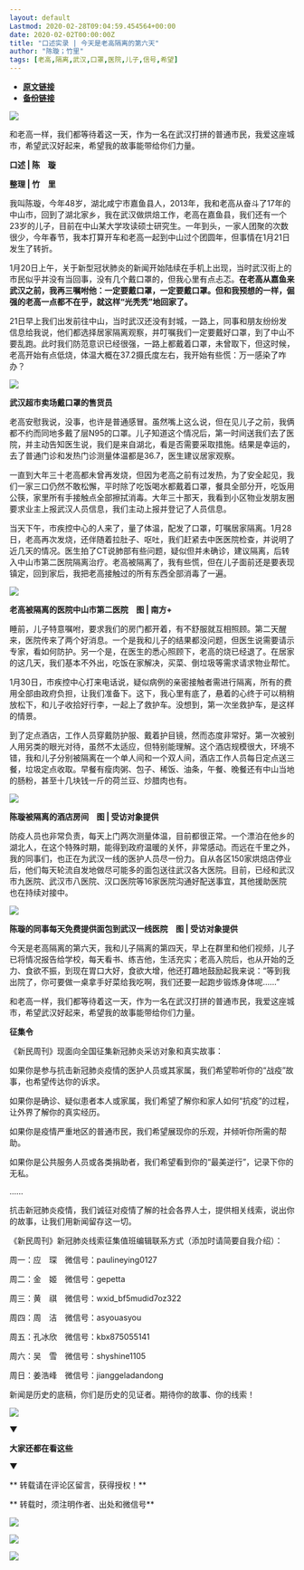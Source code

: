```yaml
---
layout: default
Lastmod: 2020-02-28T09:04:59.454564+00:00
date: 2020-02-02T00:00:00Z
title: "口述实录 | 今天是老高隔离的第六天"
author: "陈璇；竹里"
tags: [老高,隔离,武汉,口罩,医院,儿子,信号,希望]
---
```


* [**原文链接**](http://mp.weixin.qq.com/s?__biz=MTUzMDQzNjMwMQ==&mid=2652824415&idx=2&sn=b903caef3cdc27934045e957db64b173&chksm=68ed2efd5f9aa7ebc2fca7c4bd5030503a3d457154c3ea6061a19d1878dd11f51eed0c6881ce#rd)
* [**备份链接**](http://archive.ph/m4RS7)


![](/images/post/e687419aee5ba5dc10b91a175fcda518.jpg)

和老高一样，我们都等待着这一天，作为一名在武汉打拼的普通市民，我爱这座城市，希望武汉好起来，希望我的故事能带给你们力量。

**口述 | 陈　璇**

**整理 | 竹　里**

我叫陈璇，今年48岁，湖北咸宁市嘉鱼县人，2013年，我和老高从奋斗了17年的中山市，回到了湖北家乡，我在武汉做烘焙工作，老高在嘉鱼县，我们还有一个23岁的儿子，目前在中山某大学攻读硕士研究生。一年到头，一家人团聚的次数很少，今年春节，我本打算开车和老高一起到中山过个团圆年，但事情在1月21日发生了转折。

1月20日上午，关于新型冠状肺炎的新闻开始陆续在手机上出现，当时武汉街上的市民似乎并没有当回事，没有几个戴口罩的，但我心里有点忐忑。**在老高从嘉鱼来武汉之前，我再三嘱咐他：一定要戴口罩，一定要戴口罩。但和我预想的一样，倔强的老高一点都不在乎，就这样“光秃秃”地回家了。**

21日早上我们出发前往中山，当时武汉还没有封城，一路上，同事和朋友纷纷发信息给我说，他们都选择居家隔离观察，并叮嘱我们一定要戴好口罩，到了中山不要乱跑。此时我们防范意识已经很强，一路上都戴着口罩，未曾取下，但这时候，老高开始有点低烧，体温大概在37.2摄氏度左右，我开始有些慌：万一感染了咋办？

![](/images/post/4288dffc5ee2309a61bcced96fbecde3.jpg)

**武汉超市卖场戴口罩的售货员**  

老高安慰我说，没事，也许是普通感冒。虽然嘴上这么说，但在见儿子之前，我俩都不约而同地多戴了层N95的口罩。儿子知道这个情况后，第一时间送我们去了医院，并主动告知医生说，我们是来自湖北，看是否需要采取措施。结果是幸运的，去了普通门诊和发热门诊测量体温都是36.7，医生建议居家观察。

一直到大年三十老高都未曾再发烧，但因为老高之前有过发热，为了安全起见，我们一家三口仍然不敢松懈，平时除了吃饭喝水都戴着口罩，餐具全部分开，吃饭用公筷，家里所有手接触点全部擦拭消毒。大年三十那天，我看到小区物业发朋友圈要求业主上报武汉人员信息，我们主动上报并登记了人员信息。

当天下午，市疾控中心的人来了，量了体温，配发了口罩，叮嘱居家隔离。1月28日，老高再次发烧，还伴随着拉肚子、呕吐，我们赶紧去中医医院检查，并说明了近几天的情况。医生拍了CT说肺部有些问题，疑似但并未确诊，建议隔离，后转入中山市第二医院隔离治疗。老高被隔离了，我有些慌，但在儿子面前还是要表现镇定，回到家后，我把老高接触过的所有东西全部消毒了一遍。

![](/images/post/8e44b9b626bc97ca9d1f7a4dcc412830.jpg)

**老高被隔离的医院中山市第二医院　图 | 南方+**  

睡前，儿子特意嘱咐，要求我们的房门都开着，有不舒服就互相照顾。第二天醒来，医院传来了两个好消息。一个是我和儿子的结果都没问题，但医生说需要请示专家，看如何防护。另一个是，在医生的悉心照顾下，老高的烧已经退了。在居家的这几天，我们基本不外出，吃饭在家解决，买菜、倒垃圾等需求请求物业帮忙。

1月30日，市疾控中心打来电话说，疑似病例的亲密接触者需进行隔离，所有的费用全部由政府负担，让我们准备下。这下，我心里有底了，悬着的心终于可以稍稍放松下，和儿子收拾好行李，一起上了救护车。没想到，第一次坐救护车，是这样的情景。

到了定点酒店，工作人员穿戴防护服、戴着护目镜，然而态度非常好。第一次被别人用另类的眼光对待，虽然不太适应，但特别能理解。这个酒店规模很大，环境不错，我和儿子分别被隔离在一个单人间和一个双人间，酒店工作人员每日定点送三餐，垃圾定点收取。早餐有瘦肉粥、包子、稀饭、油条，午餐、晚餐还有中山当地的肠粉，甚至十几块钱一斤的荷兰豆、炒腊肉也有。

![](/images/post/1aa53ed404e944838423dbd8f9ee85ef.jpg)

**陈璇被隔离的酒店房间　图 | 受访对象提供**  

防疫人员也非常负责，每天上门两次测量体温，目前都很正常。一个漂泊在他乡的湖北人，在这个特殊时期，能得到政府温暖的关怀，非常感动。而远在千里之外，我的同事们，也正在为武汉一线的医护人员尽一份力。自从各区150家烘焙店停业后，他们每天轮流自发地做尽可能多的面包送往武汉各大医院。目前，已经和武汉市九医院、武汉市八医院、汉口医院等16家医院沟通好配送事宜，其他援助医院也在持续对接中。

![](/images/post/2f47516ddd158a019d61ff4150505e56.jpg)

**陈璇的同事每天免费提供面包到武汉一线医院　图 | 受访对象提供**  

今天是老高隔离的第六天，我和儿子隔离的第四天，早上在群里和他们视频，儿子已将情况报告给学校，每天看书、练吉他，生活充实；老高入院后，也从开始的乏力、食欲不振，到现在胃口大好，食欲大增，他还打趣地鼓励起我来说：“等到我出院了，你可要做一桌拿手好菜给我吃啊，我们还要一起跑步锻炼身体呢......”

和老高一样，我们都等待着这一天，作为一名在武汉打拼的普通市民，我爱这座城市，希望武汉好起来，希望我的故事能带给你们力量。

  

**征集令**

《新民周刊》现面向全国征集新冠肺炎采访对象和真实故事：

如果你是参与抗击新冠肺炎疫情的医护人员或其家属，我们希望聆听你的“战疫”故事，也希望传达你的诉求。

如果你是确诊、疑似患者本人或家属，我们希望了解你和家人如何“抗疫”的过程，让外界了解你的真实经历。

如果你是疫情严重地区的普通市民，我们希望展现你的乐观，并倾听你所需的帮助。

如果你是公共服务人员或各类捐助者，我们希望看到你的“最美逆行”，记录下你的无私。

……

抗击新冠肺炎疫情，我们诚征对疫情了解的社会各界人士，提供相关线索，说出你的故事，让我们用新闻留存这一切。

《新民周刊》新冠肺炎线索征集值班编辑联系方式（添加时请简要自我介绍）：

周一：应　琛　微信号：paulineying0127

周二：金　姬　微信号：gepetta

周三：黄　祺　微信号：wxid\_bf5mudid7oz322

周四：周　洁　微信号：asyouasyou

周五：孔冰欣　微信号：kbx875055141

周六：吴　雪　微信号：shyshine1105

周日：姜浩峰　微信号：jianggeladandong

新闻是历史的底稿，你们是历史的见证者。期待你的故事、你的线索！

![](/images/post/1f5d8391583e261a286fb4c68551cf83.jpg)  

▼

**大家还都在看这些**

▼

  

** 转载请在评论区留言，获得授权！**  

** 转载时，须注明作者、出处和微信号**

![](/images/post/808bd0595dd97fca53ed07f88eafda82.jpg)

![](/images/post/167bb9a88eb26c832ab2212708bba884.jpg)

![](/images/post/796db0240627b48e5c3f68bdd9351647.jpg)

